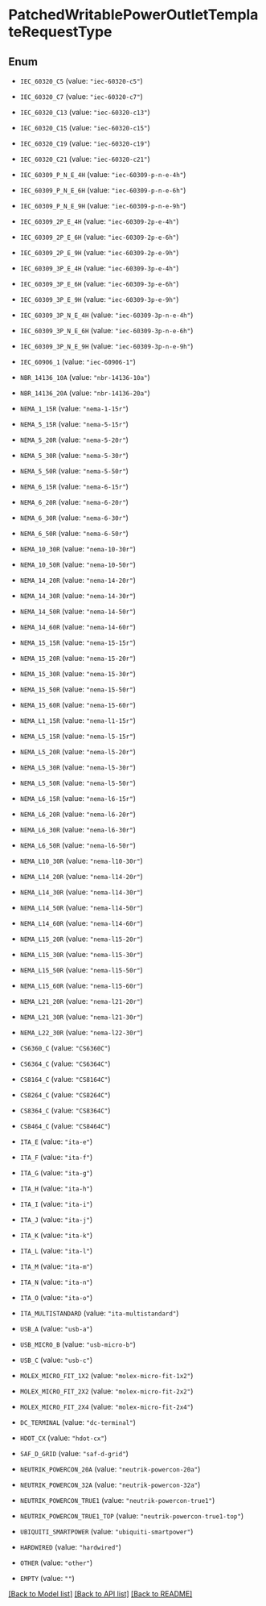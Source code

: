 # PatchedWritablePowerOutletTemplateRequestType

## Enum


* `IEC_60320_C5` (value: `"iec-60320-c5"`)

* `IEC_60320_C7` (value: `"iec-60320-c7"`)

* `IEC_60320_C13` (value: `"iec-60320-c13"`)

* `IEC_60320_C15` (value: `"iec-60320-c15"`)

* `IEC_60320_C19` (value: `"iec-60320-c19"`)

* `IEC_60320_C21` (value: `"iec-60320-c21"`)

* `IEC_60309_P_N_E_4H` (value: `"iec-60309-p-n-e-4h"`)

* `IEC_60309_P_N_E_6H` (value: `"iec-60309-p-n-e-6h"`)

* `IEC_60309_P_N_E_9H` (value: `"iec-60309-p-n-e-9h"`)

* `IEC_60309_2P_E_4H` (value: `"iec-60309-2p-e-4h"`)

* `IEC_60309_2P_E_6H` (value: `"iec-60309-2p-e-6h"`)

* `IEC_60309_2P_E_9H` (value: `"iec-60309-2p-e-9h"`)

* `IEC_60309_3P_E_4H` (value: `"iec-60309-3p-e-4h"`)

* `IEC_60309_3P_E_6H` (value: `"iec-60309-3p-e-6h"`)

* `IEC_60309_3P_E_9H` (value: `"iec-60309-3p-e-9h"`)

* `IEC_60309_3P_N_E_4H` (value: `"iec-60309-3p-n-e-4h"`)

* `IEC_60309_3P_N_E_6H` (value: `"iec-60309-3p-n-e-6h"`)

* `IEC_60309_3P_N_E_9H` (value: `"iec-60309-3p-n-e-9h"`)

* `IEC_60906_1` (value: `"iec-60906-1"`)

* `NBR_14136_10A` (value: `"nbr-14136-10a"`)

* `NBR_14136_20A` (value: `"nbr-14136-20a"`)

* `NEMA_1_15R` (value: `"nema-1-15r"`)

* `NEMA_5_15R` (value: `"nema-5-15r"`)

* `NEMA_5_20R` (value: `"nema-5-20r"`)

* `NEMA_5_30R` (value: `"nema-5-30r"`)

* `NEMA_5_50R` (value: `"nema-5-50r"`)

* `NEMA_6_15R` (value: `"nema-6-15r"`)

* `NEMA_6_20R` (value: `"nema-6-20r"`)

* `NEMA_6_30R` (value: `"nema-6-30r"`)

* `NEMA_6_50R` (value: `"nema-6-50r"`)

* `NEMA_10_30R` (value: `"nema-10-30r"`)

* `NEMA_10_50R` (value: `"nema-10-50r"`)

* `NEMA_14_20R` (value: `"nema-14-20r"`)

* `NEMA_14_30R` (value: `"nema-14-30r"`)

* `NEMA_14_50R` (value: `"nema-14-50r"`)

* `NEMA_14_60R` (value: `"nema-14-60r"`)

* `NEMA_15_15R` (value: `"nema-15-15r"`)

* `NEMA_15_20R` (value: `"nema-15-20r"`)

* `NEMA_15_30R` (value: `"nema-15-30r"`)

* `NEMA_15_50R` (value: `"nema-15-50r"`)

* `NEMA_15_60R` (value: `"nema-15-60r"`)

* `NEMA_L1_15R` (value: `"nema-l1-15r"`)

* `NEMA_L5_15R` (value: `"nema-l5-15r"`)

* `NEMA_L5_20R` (value: `"nema-l5-20r"`)

* `NEMA_L5_30R` (value: `"nema-l5-30r"`)

* `NEMA_L5_50R` (value: `"nema-l5-50r"`)

* `NEMA_L6_15R` (value: `"nema-l6-15r"`)

* `NEMA_L6_20R` (value: `"nema-l6-20r"`)

* `NEMA_L6_30R` (value: `"nema-l6-30r"`)

* `NEMA_L6_50R` (value: `"nema-l6-50r"`)

* `NEMA_L10_30R` (value: `"nema-l10-30r"`)

* `NEMA_L14_20R` (value: `"nema-l14-20r"`)

* `NEMA_L14_30R` (value: `"nema-l14-30r"`)

* `NEMA_L14_50R` (value: `"nema-l14-50r"`)

* `NEMA_L14_60R` (value: `"nema-l14-60r"`)

* `NEMA_L15_20R` (value: `"nema-l15-20r"`)

* `NEMA_L15_30R` (value: `"nema-l15-30r"`)

* `NEMA_L15_50R` (value: `"nema-l15-50r"`)

* `NEMA_L15_60R` (value: `"nema-l15-60r"`)

* `NEMA_L21_20R` (value: `"nema-l21-20r"`)

* `NEMA_L21_30R` (value: `"nema-l21-30r"`)

* `NEMA_L22_30R` (value: `"nema-l22-30r"`)

* `CS6360_C` (value: `"CS6360C"`)

* `CS6364_C` (value: `"CS6364C"`)

* `CS8164_C` (value: `"CS8164C"`)

* `CS8264_C` (value: `"CS8264C"`)

* `CS8364_C` (value: `"CS8364C"`)

* `CS8464_C` (value: `"CS8464C"`)

* `ITA_E` (value: `"ita-e"`)

* `ITA_F` (value: `"ita-f"`)

* `ITA_G` (value: `"ita-g"`)

* `ITA_H` (value: `"ita-h"`)

* `ITA_I` (value: `"ita-i"`)

* `ITA_J` (value: `"ita-j"`)

* `ITA_K` (value: `"ita-k"`)

* `ITA_L` (value: `"ita-l"`)

* `ITA_M` (value: `"ita-m"`)

* `ITA_N` (value: `"ita-n"`)

* `ITA_O` (value: `"ita-o"`)

* `ITA_MULTISTANDARD` (value: `"ita-multistandard"`)

* `USB_A` (value: `"usb-a"`)

* `USB_MICRO_B` (value: `"usb-micro-b"`)

* `USB_C` (value: `"usb-c"`)

* `MOLEX_MICRO_FIT_1X2` (value: `"molex-micro-fit-1x2"`)

* `MOLEX_MICRO_FIT_2X2` (value: `"molex-micro-fit-2x2"`)

* `MOLEX_MICRO_FIT_2X4` (value: `"molex-micro-fit-2x4"`)

* `DC_TERMINAL` (value: `"dc-terminal"`)

* `HDOT_CX` (value: `"hdot-cx"`)

* `SAF_D_GRID` (value: `"saf-d-grid"`)

* `NEUTRIK_POWERCON_20A` (value: `"neutrik-powercon-20a"`)

* `NEUTRIK_POWERCON_32A` (value: `"neutrik-powercon-32a"`)

* `NEUTRIK_POWERCON_TRUE1` (value: `"neutrik-powercon-true1"`)

* `NEUTRIK_POWERCON_TRUE1_TOP` (value: `"neutrik-powercon-true1-top"`)

* `UBIQUITI_SMARTPOWER` (value: `"ubiquiti-smartpower"`)

* `HARDWIRED` (value: `"hardwired"`)

* `OTHER` (value: `"other"`)

* `EMPTY` (value: `""`)


[[Back to Model list]](../README.md#documentation-for-models) [[Back to API list]](../README.md#documentation-for-api-endpoints) [[Back to README]](../README.md)


